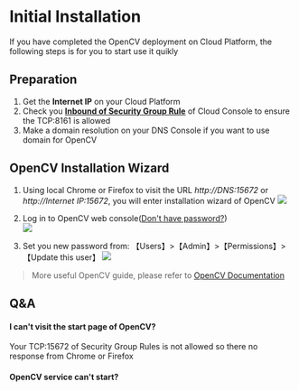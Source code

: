 # Initial Installation

If you have completed the OpenCV deployment on Cloud Platform, the following steps is for you to start use it quikly

## Preparation

1. Get the **Internet IP** on your Cloud Platform
2. Check you **[Inbound of Security Group Rule](https://support.websoft9.com/docs/faq/tech-instance.html)** of Cloud Console to ensure the TCP:8161 is allowed
3. Make a domain resolution on your DNS Console if you want to use domain for OpenCV

## OpenCV Installation Wizard

1. Using local Chrome or Firefox to visit the URL *http://DNS:15672* or *http://Internet IP:15672*, you will enter installation wizard of OpenCV
   ![](https://libs.websoft9.com/Websoft9/DocsPicture/zh/opencv/opencv-login-websoft9.png)

2. Log in to OpenCV web console([Don't have password?](/stack-accounts.md#opencv))  
   ![](https://libs.websoft9.com/Websoft9/DocsPicture/zh/opencv/opencv-bk-websoft9.png)

3. Set you new password from: 【Users】>【Admin】>【Permissions】>【Update this user】
   ![](https://libs.websoft9.com/Websoft9/DocsPicture/zh/opencv/opencv-pw-websoft9.png)

> More useful OpenCV guide, please refer to [OpenCV Documentation](https://www.opencv.com/documentation.html)

## Q&A

#### I can't visit the start page of OpenCV?

Your TCP:15672 of Security Group Rules is not allowed so there no response from Chrome or Firefox

#### OpenCV service can't start? 